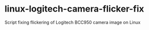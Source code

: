 # linux-logitech-camera-flicker-fix
Script fixing flickering of Logitech BCC950 camera image on Linux
